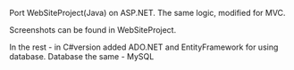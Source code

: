 Port WebSiteProject(Java) on ASP.NET. The same logic, modified for MVC.

Screenshots can be found in WebSiteProject.

In the rest - in C#version added ADO.NET and EntityFramework for using database. Database the same - MySQL

